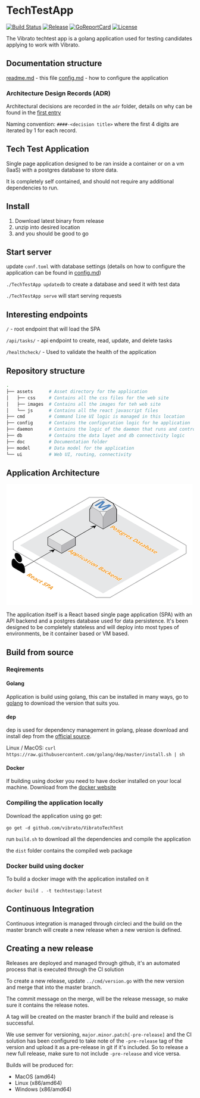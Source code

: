 # TechTestApp

[![Build Status][circleci-badge]][circleci]
[![Release][release-badge]][release]
[![GoReportCard][report-badge]][report]
[![License][license-badge]][license]

[circleci-badge]: https://circleci.com/gh/vibrato/TechTestApp.svg?style=shield&circle-token=8dfd03c6c2a5dc5555e2f1a84c36e33bc58ad0aa
[circleci]: https://circleci.com/gh/vibrato/TechTestApp
[release-badge]: http://img.shields.io/github/release/vibrato/TechTestApp/all.svg?style=flat
[release]:https://github.com/vibrato/TechTestApp/releases
[report-badge]: https://goreportcard.com/badge/github.com/vibrato/TechTestApp
[report]: https://goreportcard.com/report/github.com/vibrato/TechTestApp
[license-badge]: https://img.shields.io/github/license/vibrato/TechTestApp.svg?style=flat
[license]: https://github.com/vibrato/TechTestApp/license

The Vibrato techtest app is a golang application used for testing candidates applying to work with Vibrato.

## Documentation structure

[readme.md](readme.md) - this file
[config.md](config.md) - how to configure the application

### Architecture Design Records (ADR)

Architectural decisions are recorded in the `adr` folder, details on why can be found in the [first entry](adr/0001-record-architecture-decisions.md)

Naming convention: `####-<decision title>` where the first 4 digits are iterated by 1 for each record.

## Tech Test Application

Single page application designed to be ran inside a container or on a vm (IaaS) with a postgres database to store data.

It is completely self contained, and should not require any additional dependencies to run.

## Install

1. Download latest binary from release
2. unzip into desired location
3. and you should be good to go

## Start server

update `conf.toml` with database settings (details on how to configure the application can be found in [config.md](config.md))

`./TechTestApp updatedb` to create a database and seed it with test data

`./TechTestApp serve` will start serving requests

## Interesting endpoints

`/` - root endpoint that will load the SPA

`/api/tasks/` - api endpoint to create, read, update, and delete tasks

`/healthcheck/` - Used to validate the health of the application

## Repository structure

``` sh
.
├── assets      # Asset directory for the application
│   ├── css     # Contains all the css files for the web site
│   ├── images  # Contains all the images for teh web site
│   └── js      # Contains all the react javascript files
├── cmd         # Command line UI logic is managed in this location
├── config      # Contains the configuration logic for he application
├── daemon      # Contains the logic of the daemon that runs and controll the app
├── db          # Contains the data layet and db connectivity logic
├── doc         # Documentation folder
├── model       # Data model for the application
└── ui          # Web UI, routing, connectivity
```

## Application Architecture

![architecture](images/architecture.png)

The application itself is a React based single page application (SPA) with an API backend and a postgres database used for data persistence. It's been designed to be completely stateless and will deploy into most types of environments, be it container based or VM based.

## Build from source

### Reqirements

#### Golang

Application is build using golang, this can be installed in many ways, go to [golang](https://golang.org/) to download the version that suits you.

#### dep

dep is used for dependency management in golang, please download and install dep from the [official source](https://github.com/golang/dep).

Linux / MacOS: `curl https://raw.githubusercontent.com/golang/dep/master/install.sh | sh`

#### Docker

If building using docker you need to have docker installed on your local machine. Download from the [docker website](https://www.docker.com/get-started)

### Compiling the application locally

Download the application using go get:

`go get -d github.com/vibrato/VibratoTechTest`

run `build.sh` to download all the dependencies and compile the application

the `dist` folder contains the compiled web package

### Docker build using docker

To build a docker image with the application installed on it

`docker build . -t techtestapp:latest`

## Continuous Integration

Continuous integration is managed through circleci and the build on the master branch will create a new release when a new version is defined.

## Creating a new release

Releases are deployed and managed through github, it's an automated process that is executed through the CI solution

To create a new release, update `../cmd/version.go` with the new version and merge that into the master branch.

The commit message on the merge, will be the release message, so make sure it contains the release notes.

A tag will be created on the master branch if the build and release is successful.

We use semver for versioning, `major.minor.patch[-pre-release]` and the CI solution has been configured to take note of the `-pre-release` tag of the version and upload it as a pre-release in git if it's included. So to release a new full release, make sure to not include `-pre-release` and vice versa.

Builds will be produced for:

* MacOS (amd64)
* Linux (x86/amd64)
* Windows (x86/amd64)